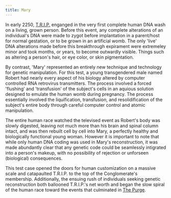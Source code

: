 ```yaml
---
title: Mary
---
```


In early 2250, [T.R.I.P.](../../corporations/t.r.i.p/) enganged in the very
first complete human DNA wash on a living, grown person. Before this
event, any complete alterations of an individual's DNA were made to
zygot before implantation in a parent/host for normal gestation, or to
be grown in an artificial womb. The only 'live' DNA alterations made
before this breakthrough expirament were extremeley minor and took
months, or years, to become outwardly visible. Things such as altering a
person's hair, or eye color, or skin pigmentation.

By contrast, 'Mary' represented an entirely new technique and technology
for genetic manipulation. For this test, a young transgendered male
named Robert had nearly every aspect of his biology altered by computer
controlled RNA retrovirus transmitters. The process involved a forced
'flushing' and 'transfusion' of the subject's cells in an aquious
solution designed to emulate the human womb during pregnancy. The
process essentially involved the liquification, transfusion, and
resolidification of the subject's entire body through careful computer
control and atomic manipulation.

The entire human race watched the televised event as Robert's body was
slowly digested, leaving not much more than his brain and spinal column
intact, and was then rebuilt cell by cell into Mary, a perfectly healthy
and biologically functional young woman. However it is important to note
that while only human DNA coding was used in Mary's reconstruction, it
was made abundantly clear that any genetic code could be seamlessly
intigrated into a person's makeup, with no possibility of rejection or
unforseen (biological) consequences.

This test case opened the doors for human customization on a massive
scale and catapaulted T.R.I.P. to the top of the Conglomerate's
membership. Additionally, the ensuing rush of individuals seeking
genetic reconstruction both ballooned T.R.I.P.'s net worth and began the
slow spiral of the human race toward the events that culminated in [The Purge](../the_purge).
